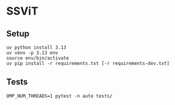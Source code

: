 # SSViT

## Setup

```
uv python install 3.13
uv venv -p 3.13 env
source env/bin/activate
uv pip install -r requirements.txt [-r requirements-dev.txt]
```

## Tests

```
OMP_NUM_THREADS=1 pytest -n auto tests/
```
